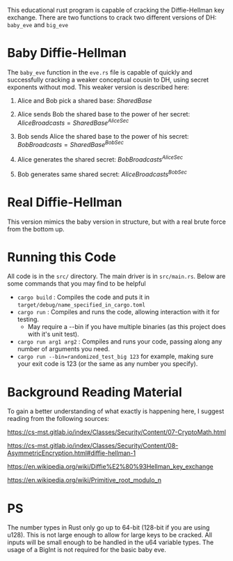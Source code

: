 This educational rust program is capable of cracking the Diffie-Hellman key exchange. There are two functions to crack two different versions of DH: `baby_eve` and `big_eve`

# Baby Diffie-Hellman
The `baby_eve` function in the `eve.rs` file is capable of quickly and successfully cracking a weaker conceptual cousin to DH, using secret exponents without mod.
This weaker version is described here:

1. Alice and Bob pick a shared base:
$`SharedBase`$

2. Alice sends Bob the shared base to the power of her secret:
$`AliceBroadcasts = SharedBase^{AliceSec}`$

3. Bob sends Alice the shared base to the power of his secret:
$`BobBroadcasts = SharedBase^{BobSec}`$

4. Alice generates the shared secret:
$`BobBroadcasts^{AliceSec}`$

5. Bob generates same shared secret:
$`AliceBroadcasts^{BobSec}`$

# Real Diffie-Hellman
This version mimics the baby version in structure, but with a real brute force from the bottom up.

# Running this Code
All code is in the `src/` directory. The main driver is in `src/main.rs`. Below are some commands that you may find to be helpful

- `cargo build` : Compiles the code and puts it in `target/debug/name_specified_in_cargo.toml`
- `cargo run` : Compiles and runs the code, allowing interaction with it for testing.
    - May require a --bin if you have multiple binaries (as this project does with it's unit test).
- `cargo run arg1 arg2` : Compiles and runs your code, passing along any number of arguments you need.
- `cargo run --bin=randomized_test_big 123` for example, making sure your exit code is 123 (or the same as any number you specify).

# Background Reading Material
To gain a better understanding of what exactly is happening here, I suggest reading from the following sources:

https://cs-mst.gitlab.io/index/Classes/Security/Content/07-CryptoMath.html

https://cs-mst.gitlab.io/index/Classes/Security/Content/08-AsymmetricEncryption.html#diffie-hellman-1

https://en.wikipedia.org/wiki/Diffie%E2%80%93Hellman_key_exchange

https://en.wikipedia.org/wiki/Primitive_root_modulo_n

# PS
The number types in Rust only go up to 64-bit (128-bit if you are using u128). This is not large enough to allow for large keys to be cracked. All inputs will be small enough to be handled in the u64 variable types. The usage of a BigInt is not required for the basic baby eve.
